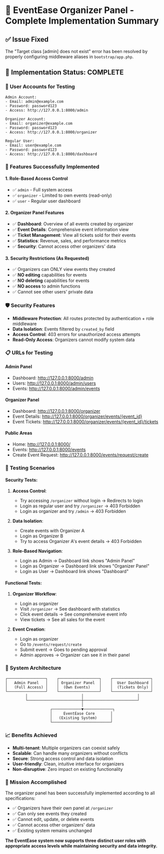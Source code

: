 # 🎉 EventEase Organizer Panel - Complete Implementation Summary

## ✅ **Issue Fixed**
The "Target class [admin] does not exist" error has been resolved by properly configuring middleware aliases in `bootstrap/app.php`.

## 🚀 **Implementation Status: COMPLETE**

### 🔐 **User Accounts for Testing**
```
Admin Account:
- Email: admin@example.com
- Password: password123
- Access: http://127.0.0.1:8000/admin

Organizer Account:
- Email: organizer@example.com  
- Password: password123
- Access: http://127.0.0.1:8000/organizer

Regular User:
- Email: user@example.com
- Password: password123
- Access: http://127.0.0.1:8000/dashboard
```

### 🎯 **Features Successfully Implemented**

#### 1. **Role-Based Access Control**
- ✅ `admin` - Full system access
- ✅ `organizer` - Limited to own events (read-only)
- ✅ `user` - Regular user dashboard

#### 2. **Organizer Panel Features**
- ✅ **Dashboard**: Overview of all events created by organizer
- ✅ **Event Details**: Comprehensive event information view
- ✅ **Ticket Management**: View all tickets sold for their events
- ✅ **Statistics**: Revenue, sales, and performance metrics
- ✅ **Security**: Cannot access other organizers' data

#### 3. **Security Restrictions (As Requested)**
- ✅ Organizers can ONLY view events they created
- ✅ **NO editing** capabilities for events
- ✅ **NO deleting** capabilities for events  
- ✅ **NO access** to admin functions
- ✅ Cannot see other users' private data

### 🛡️ **Security Features**
- **Middleware Protection**: All routes protected by authentication + role middleware
- **Data Isolation**: Events filtered by `created_by` field
- **Access Control**: 403 errors for unauthorized access attempts
- **Read-Only Access**: Organizers cannot modify system data

### 📋 **URLs for Testing**

#### Admin Panel
- Dashboard: http://127.0.0.1:8000/admin
- Users: http://127.0.0.1:8000/admin/users
- Events: http://127.0.0.1:8000/admin/events

#### Organizer Panel  
- Dashboard: http://127.0.0.1:8000/organizer
- Event Details: http://127.0.0.1:8000/organizer/events/{event_id}
- Event Tickets: http://127.0.0.1:8000/organizer/events/{event_id}/tickets

#### Public Areas
- Home: http://127.0.0.1:8000/
- Events: http://127.0.0.1:8000/events
- Create Event Request: http://127.0.0.1:8000/events/request/create

### 🧪 **Testing Scenarios**

#### Security Tests:
1. **Access Control**: 
   - Try accessing `/organizer` without login → Redirects to login
   - Login as regular user and try `/organizer` → 403 Forbidden
   - Login as organizer and try `/admin` → 403 Forbidden

2. **Data Isolation**:
   - Create events with Organizer A
   - Login as Organizer B 
   - Try to access Organizer A's event details → 403 Forbidden

3. **Role-Based Navigation**:
   - Login as Admin → Dashboard link shows "Admin Panel"
   - Login as Organizer → Dashboard link shows "Organizer Panel"  
   - Login as User → Dashboard link shows "Dashboard"

#### Functional Tests:
1. **Organizer Workflow**:
   - Login as organizer
   - Visit `/organizer` → See dashboard with statistics
   - Click event details → See comprehensive event info
   - View tickets → See all sales for the event

2. **Event Creation**:
   - Login as organizer
   - Go to `/events/request/create`
   - Submit event → Goes to pending approval
   - Admin approves → Organizer can see it in their panel

### 🔧 **System Architecture**

```
┌─────────────────┐    ┌──────────────────┐    ┌─────────────────┐
│   Admin Panel   │    │ Organizer Panel  │    │  User Dashboard │
│   (Full Access) │    │  (Own Events)    │    │  (Tickets Only) │
└─────────────────┘    └──────────────────┘    └─────────────────┘
         │                        │                        │
         └────────────────────────┼────────────────────────┘
                                  │
                    ┌─────────────▼─────────────┐
                    │     EventEase Core       │
                    │   (Existing System)      │
                    └──────────────────────────┘
```

### 📈 **Benefits Achieved**
- **Multi-tenant**: Multiple organizers can coexist safely
- **Scalable**: Can handle many organizers without conflicts
- **Secure**: Strong access control and data isolation
- **User-friendly**: Clean, intuitive interface for organizers
- **Non-disruptive**: Zero impact on existing functionality

### 🎯 **Mission Accomplished**
The organizer panel has been successfully implemented according to all specifications:
- ✅ Organizers have their own panel at `/organizer`
- ✅ Can only see events they created
- ✅ Cannot edit, update, or delete events
- ✅ Cannot access other organizers' data
- ✅ Existing system remains unchanged

**The EventEase system now supports three distinct user roles with appropriate access levels while maintaining security and data integrity.**
